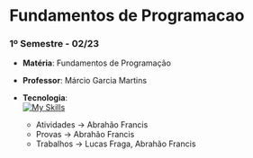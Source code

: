 # Fundamentos de Programacao
### 1º Semestre - 02/23
  * **Matéria**: Fundamentos de Programação
  * **Professor**: Márcio Garcia Martins
  * **Tecnologia**: <br/> [![My Skills](https://skillicons.dev/icons?i=py)](https://skillicons.dev)

    - Atividades -> Abrahão Francis
    - Provas     -> Abrahão Francis
    - Trabalhos  -> Lucas Fraga, Abrahão Francis
